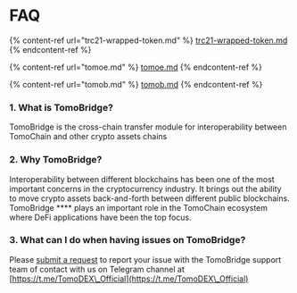 # FAQ

{% content-ref url="trc21-wrapped-token.md" %}
[trc21-wrapped-token.md](trc21-wrapped-token.md)
{% endcontent-ref %}

{% content-ref url="tomoe.md" %}
[tomoe.md](tomoe.md)
{% endcontent-ref %}

{% content-ref url="tomob.md" %}
[tomob.md](tomob.md)
{% endcontent-ref %}

### 1. What is TomoBridge?

TomoBridge is the cross-chain transfer module for interoperability between TomoChain and other crypto assets chains

### 2. Why TomoBridge?

Interoperability between different blockchains has been one of the most important concerns in the cryptocurrency industry. It brings out the ability to move crypto assets back-and-forth between different public blockchains. TomoBridge **** plays an important role in the TomoChain ecosystem where DeFi applications have been the top focus.

### **3. What can I do when having issues on** TomoBridge?

Please [submit a request](https://forms.gle/LgEGzd35Vg8SEpGQ6) to report your issue with the TomoBridge support team of contact with us on Telegram channel at [https://t.me/TomoDEX\_Official](https://t.me/TomoDEX\_Official)

